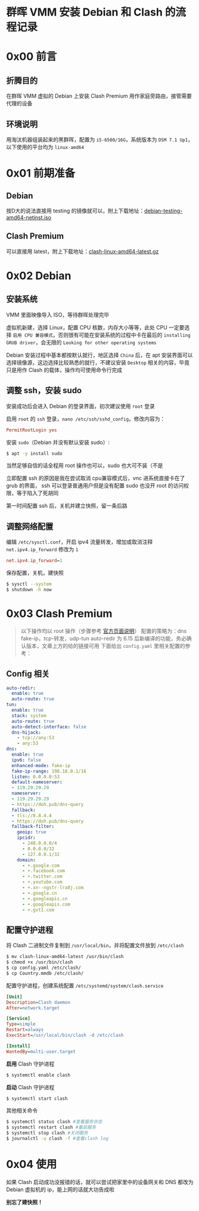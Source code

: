 # 群晖 VMM 安装 Debian 和 Clash 的流程记录

# 0x00 前言

## 折腾目的
在群晖 VMM 虚拟的 Debian 上安装 Clash Premium 用作家庭旁路由，接管需要代理的设备

## 环境说明
用淘汰机器组装起来的黑群晖，配置为 `i5-6500/16G`，系统版本为 `DSM 7.1 Up1`，以下使用的平台均为 `linux-amd64`

#  0x01 前期准备

## Debian
按D大的说法直接用 testing 的镜像就可以，附上下载地址：[debian-testing-amd64-netinst.iso](https://cdimage.debian.org/cdimage/weekly-builds/amd64/iso-cd/debian-testing-amd64-netinst.iso)

## Clash Premium
可以直接用 latest，附上下载地址：[clash-linux-amd64-latest.gz](https://release.dreamacro.workers.dev/latest/clash-linux-amd64-latest.gz) 

# 0x02 Debian

## 安装系统

VMM 里面映像导入 ISO，等待群晖处理完毕

虚拟机新建，选择 Linux，配置 CPU 核数，内存大小等等，此处 CPU 一定要选择 `启用 CPU 兼容模式`，否则很有可能在安装系统的过程中卡在最后的 `installing GRUB driver`，会无限的 `Looking for other operating systems`

Debian 安装过程中基本都按默认就行，地区选择 `China` 后，在 apt 安装界面可以选择镜像源，这边选择比较熟悉的就行，不建议安装 `Desktop` 相关的内容，毕竟只是用作 Clash 的载体，操作均可使用命令行完成

## 调整 ssh，安装 sudo

安装成功后会进入 Debian 的登录界面，初次建议使用 `root` 登录

启用 `root` 的 `ssh` 登录，`nano /etc/ssh/sshd_config`，修改内容为：
```ini
PermitRootLogin yes
```

安装 `sudo`（Debian 并没有默认安装 sudo）:
```bash
$ apt -y install sudo
```
当然足够自信的话全程用 root 操作也可以，sudo 也大可不装（不是

立即配置 ssh 的原因是我在尝试取消 cpu兼容模式后，vnc 进系统直接卡在了 grub 的界面， ssh 可以登录普通用户但是没有配置 sudo 也没开 root 的访问权限，等于陷入了死胡同

第一时间配置 ssh 后，关机并建立快照，留一条后路

## 调整网络配置
编辑 `/etc/sysctl.conf`，开启 ipv4 流量转发，增加或取消注释 `net.ipv4.ip_forward` 修改为 `1`
```ini
net.ipv4.ip_forward=1
```
保存配置，关机，建快照
```bash
$ sysctl --system
$ shutdown -h now
```

# 0x03 Clash Premium 

>以下操作均以 root 操作（步骤参考 [官方页面说明](https://github.com/Dreamacro/clash/wiki/clash-as-a-daemon)）
>配置的策略为：dns fake-ip，tcp-转发，udp-tun
>auto-redir 为 6.15 后新编译的功能，务必确认版本，文章上方的给的链接可用
>下面给出 `config.yaml` 里相关配置的参考：

## Config 相关
```yaml
auto-redir:
  enable: true
  auto-route: true
tun:
  enable: true
  stack: system
  auto-route: true
  auto-detect-interface: false
  dns-hijack:
    - tcp://any:53
    - any:53
dns:
  enable: true
  ipv6: false
  enhanced-mode: fake-ip
  fake-ip-range: 198.18.0.1/16
  listen: 0.0.0.0:53
  default-nameserver:
  - 119.29.29.29
  nameserver:
  - 119.29.29.29
  - https://doh.pub/dns-query
  fallback:
  - tls://8.8.4.4
  - https://doh.pub/dns-query
  fallback-filter:
    geoip: true
    ipcidr:
      - 240.0.0.0/4
      - 0.0.0.0/32
      - 127.0.0.1/32
    domain:
      - +.google.com
      - +.facebook.com
      - +.twitter.com
      - +.youtube.com
      - +.xn--ngstr-lra8j.com
      - +.google.cn
      - +.googleapis.cn
      - +.googleapis.com
      - +.gvt1.com
```

## 配置守护进程
将 Clash 二进制文件复制到 `/usr/local/bin`，并将配置文件放到 `/etc/clash`
```bash
$ mv clash-linux-amd64-latest /usr/bin/clash
$ chmod +x /usr/bin/clash
$ cp config.yaml /etc/clash/
$ cp Country.mmdb /etc/clash/
```

配置守护进程，创建系统配置 `/etc/systemd/system/clash.service`
```ini
[Unit]
Description=Clash daemon
After=network.target

[Service]
Type=simple
Restart=always
ExecStart=/usr/local/bin/clash -d /etc/clash

[Install]
WantedBy=multi-user.target
```

**启用** Clash 守护进程
```bash
$ systemctl enable clash
```

**启动** Clash 守护进程
```bash
$ systemctl start clash
``` 

其他相关命令
```bash
$ systemctl status clash #查看服务状态
$ systemctl restart clash #重启服务
$ systemctl stop clash #关闭服务
$ journalctl -u clash -f #查看clash log
```

# 0x04 使用

如果 Clash 启动成功没报错的话，就可以尝试把家里中的设备网关和 DNS 都改为 Debian 虚拟机的 ip，能上网的话就大功告成啦

**别忘了建快照！**
